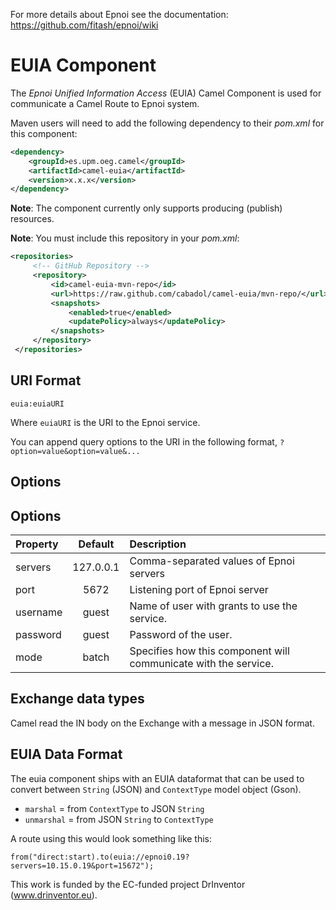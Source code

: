
For more details about Epnoi see the documentation: https://github.com/fitash/epnoi/wiki

# EUIA Component

The *Epnoi Unified Information Access* (EUIA) Camel Component is used for communicate a Camel Route to Epnoi system.

Maven users will need to add the following dependency to their *pom.xml* for this component:

```xml
<dependency>
    <groupId>es.upm.oeg.camel</groupId>
    <artifactId>camel-euia</artifactId>
    <version>x.x.x</version>
</dependency>
```
**Note**: The component currently only supports producing (publish) resources.

**Note**: You must include this repository in your *pom.xml*:

```xml
<repositories>
     <!-- GitHub Repository -->
     <repository>
         <id>camel-euia-mvn-repo</id>
         <url>https://raw.github.com/cabadol/camel-euia/mvn-repo/</url>
         <snapshots>
             <enabled>true</enabled>
             <updatePolicy>always</updatePolicy>
         </snapshots>
     </repository>
 </repositories>
```

## URI Format

```
euia:euiaURI
```

Where `euiaURI` is the URI to the Epnoi service.

You can append query options to the URI in the following format, `?option=value&option=value&...`

## Options

## Options
| Property | Default  | Description |
| :------- |:--------:| :---------- |
| servers    | 127.0.0.1    | Comma-separated values of Epnoi servers |
| port    | 5672    | Listening port of Epnoi server |
| username    | guest    | Name of user with grants to use the service. |
| password    | guest    | Password of the user. |
| mode    | batch    | Specifies how this component will communicate with the service. |

## Exchange data types

Camel read the IN body on the Exchange with a message in JSON format.


## EUIA Data Format

The euia component ships with an EUIA dataformat that can be used to convert between `String` (JSON) and `ContextType` model object (Gson).

- `marshal` = from `ContextType` to JSON `String`
- `unmarshal` = from JSON `String` to `ContextType`

A route using this would look something like this:
```
from("direct:start).to(euia://epnoi0.19?servers=10.15.0.19&port=15672");
```


This work is funded by the EC-funded project DrInventor (www.drinventor.eu).
